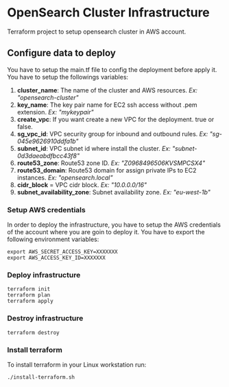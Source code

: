 # OpenSearch Cluster Infrastructure

Terraform project to setup opensearch cluster in AWS account.

## Configure data to deploy

You have to setup the main.tf file to config the deployment before apply it. You have to setup the followings variables:

1. **cluster_name**: The name of the cluster and AWS resources. *Ex: "opensearch-cluster"*
2. **key_name**: The key pair name for EC2 ssh access without .pem extension. *Ex: "mykeypair"*
3. **create_vpc**: If you want create a new VPC for the deployment. true or false.
4. **sg_vpc_id**: VPC security group for inbound and outbound rules. *Ex: "sg-045e9626910ddfa1b"*
5. **subnet_id**: VPC subnet id where install the cluster. *Ex: "subnet-0d3daeabdfbcc43f8"*
6. **route53_zone**: Route53 zone ID. *Ex: "Z0968496506KVSMPCSX4"*
7. **route53_domain**: Route53 domain for assign private IPs to EC2 instances. *Ex: "opensearch.local"*
8. **cidr_block**  = VPC cidr block. *Ex: "10.0.0.0/16"*
9. **subnet_availability_zone**: Subnet availability zone. *Ex: "eu-west-1b"*

### Setup AWS credentials

In order to deploy the infrastructure, you have to setup the AWS credentials of the account where you are goin to deploy it. You have to export the following environment variables:

```shell
export AWS_SECRET_ACCESS_KEY=XXXXXXX
export AWS_ACCESS_KEY_ID=XXXXXXX
```

### Deploy infrastructure

```shell
terraform init
terraform plan
terraform apply
```

### Destroy infrastructure

```shell
terraform destroy
```

### Install terraform

To install terraform in your Linux workstation run:

```shell
./install-terraform.sh
```
